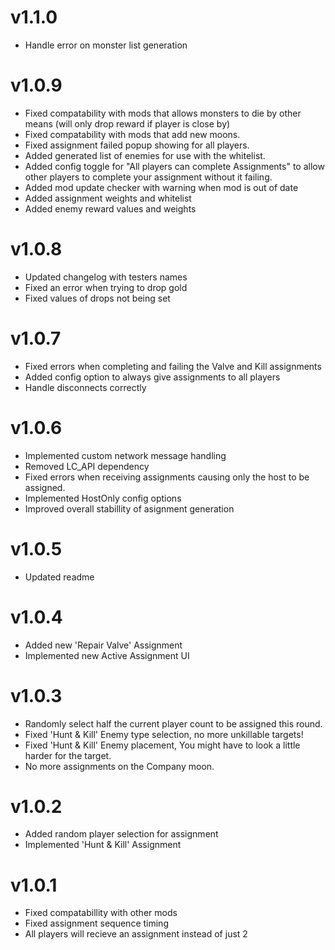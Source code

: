 # v1.1.0
+ Handle error on monster list generation

# v1.0.9
+ Fixed compatability with mods that allows monsters to die by other means (will only drop reward if player is close by)
+ Fixed compatability with mods that add new moons.
+ Fixed assignment failed popup showing for all players.
+ Added generated list of enemies for use with the whitelist.
+ Added config toggle for "All players can complete Assignments" to allow other players to complete your assignment without it failing.
+ Added mod update checker with warning when mod is out of date
+ Added assignment weights and whitelist
+ Added enemy reward values and weights

# v1.0.8
+ Updated changelog with testers names
+ Fixed an error when trying to drop gold
+ Fixed values of drops not being set

# v1.0.7
+ Fixed errors when completing and failing the Valve and Kill assignments
+ Added config option to always give assignments to all players
+ Handle disconnects correctly

# v1.0.6
+ Implemented custom network message handling
+ Removed LC_API dependency
+ Fixed errors when receiving assignments causing only the host to be assigned.
+ Implemented HostOnly config options
+ Improved overall stabillity of asignment generation

# v1.0.5
+ Updated readme

# v1.0.4
+ Added new 'Repair Valve' Assignment
+ Implemented new Active Assignment UI

# v1.0.3
+ Randomly select half the current player count to be assigned this round.
+ Fixed 'Hunt & Kill' Enemy type selection, no more unkillable targets!
+ Fixed 'Hunt & Kill' Enemy placement, You might have to look a little harder for the target.
+ No more assignments on the Company moon.

# v1.0.2
+ Added random player selection for assignment
+ Implemented 'Hunt & Kill' Assignment

# v1.0.1
+ Fixed compatabillity with other mods
+ Fixed assignment sequence timing
+ All players will recieve an assignment instead of just 2 




